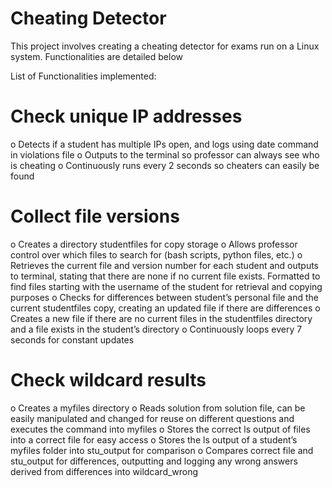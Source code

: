 # Cheating Detector
This project involves creating a cheating detector for exams run on a Linux system. Functionalities are detailed below

List of Functionalities implemented:
#	Check unique IP addresses
o	Detects if a student has multiple IPs open, and logs using date command in violations file
o	Outputs to the terminal so professor can always see who is cheating 
o	Continuously runs every 2 seconds so cheaters can easily be found
#	Collect file versions
o	Creates a directory studentfiles for copy storage
o	Allows professor control over which files to search for (bash scripts, python files, etc.)
o	Retrieves the current file and version number for each student and outputs to terminal, stating that there are none if no current file exists. Formatted to find files starting with the username of the student for retrieval and copying purposes
o	Checks for differences between student’s personal file and the current studentfiles copy, creating an updated file if there are differences
o	Creates a new file if there are no current files in the studentfiles directory and a file exists in the student’s directory
o	Continuously loops every 7 seconds for constant updates
#	Check wildcard results
o	Creates a myfiles directory
o	Reads solution from solution file, can be easily manipulated and changed for reuse on different questions and executes the command into myfiles
o	Stores the correct ls output of files into a correct file for easy access
o	Stores the ls output of a student’s myfiles folder into stu_output for comparison
o	Compares correct file and stu_output for differences, outputting and logging any wrong answers derived from differences into wildcard_wrong
